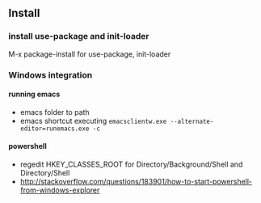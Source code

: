 ## Install
### install use-package and init-loader
M-x package-install for use-package, init-loader

### Windows integration
#### running emacs
* emacs folder to path
* emacs shortcut executing `emacsclientw.exe --alternate-editor=runemacs.exe -c`

#### powershell
* regedit HKEY\_CLASSES\_ROOT for Directory/Background/Shell and Directory/Shell
* http://stackoverflow.com/questions/183901/how-to-start-powershell-from-windows-explorer

